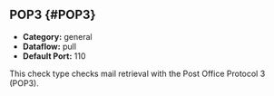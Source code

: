 ## POP3 {#POP3}
 * **Category:** general
 * **Dataflow:** pull
 * **Default Port:** 110

This check type checks mail retrieval with the Post Office Protocol 3 (POP3).
